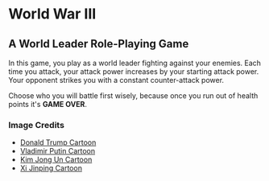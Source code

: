 # World War III
## A World Leader Role-Playing Game

In this game, you play as a world leader fighting against your enemies. Each time you attack, your attack power increases by your starting attack power. Your opponent strikes you with a constant counter-attack power.

Choose who you will battle first wisely, because once you run out of health points it's **GAME OVER**.

### Image Credits
* [Donald Trump Cartoon](http://menofvalue.com/2016/04/04/trump-back-attack-demanding-kasich-exit-predicting-recession/)
* [Vladimir Putin Cartoon](http://picssr.com/photos/43504972@N05/interesting?nsid=43504972@N05)
* [Kim Jong Un Cartoon](https://freewechat.com/a/MzI2OTU4ODk0OA==/2247483905/4)
* [Xi Jinping Cartoon](http://www.jigouxinxi.com/hua/fu0znkssor)
